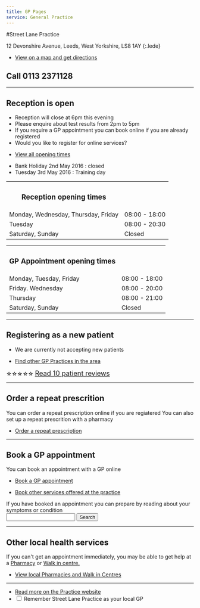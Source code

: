 ```yaml
---
title: GP Pages
service: General Practice
---
```


#Street Lane Practice

12 Devonshire Avenue, Leeds, West Yorkshire, LS8 1AY 
{:.lede}

<ul>
<li class="black"><a class="link" href="https://www.google.co.uk/maps/place/Devonshire+Ave,+Leeds,+West+Yorkshire+LS8+1AY/@53.8433464,-1.5154174,17z/data=!3m1!4b1!4m2!3m1!1s0x48795ba4c4865f53:0x88630d5f1ae46082">View on a map and get directions</a></li>
</ul>


<h2 class="phone">Call 0113 2371128</h2>
<hr>
<h2 class="subhead">Reception is open</h2>
<div class="notice-green" role="note" aria-label="Information">

  <ul>
   <li>Reception will close at 6pm this evening</li>
   <li>Please enquire about test results from 2pm to 5pm</li>
   <li>If you require a GP appointment you can book online if you are already registered</li>
   <li>Would you like to register for online services?</li>
  </ul>

</div>
 <div class="panel1-group" id="accordion">
  <div class="panel1 panel-default">
    <div class="panel1-heading">
      <div class="panel1-title">
        <ul>
        <li class="black"><a data-toggle="collapse" data-parent="#accordion" href="#collapse2">
        View all opening times</a></li></ul>
      </div>
    </div>
    <div id="collapse2" class="panel-collapse collapse">
      <div class="panel1-body">

  <ul class="notice-red-line" role="note" aria-label="Information">
   <li>Bank Holiday 2nd May 2016 : closed </li>
   <li>Tuesday 3rd May 2016 : Training day</li>
   
  </ul>
  <table>
  <tr>
    <th><h3>Reception opening times</h3></th>
    <th></th>
  </tr>
  <tr>
    <td>Monday, Wednesday, Thursday, Friday</td>
    <td>08:00 - 18:00</td>
  </tr>
  <tr>
    <td>Tuesday</td>
    <td>08:00 - 20:30</td>
  </tr>
  <tr>
    <td>Saturday, Sunday</td>
    <td>Closed</td>
  </tr>
  
</table>
  <table>
  <tr>
    <th><h3>GP Appointment opening times</h3></th>
    <th></th>
  </tr>
  <tr>
    <td>Monday, Tuesday, Friday</td>
    <td>08:00 - 18:00</td>
  </tr>
  <tr>
    <td>Friday. Wednesday</td>
    <td>08:00 - 20:00</td>
  </tr>
    <tr>
    <td>Thursday</td>
    <td>08:00 - 21:00</td>
  </tr>
  <tr>
    <td>Saturday, Sunday</td>
    <td>Closed</td>
  </tr>
  
</table>
  
 
</div>
    </div>
  </div>
 
</div>
<hr>
<h2 class="subhead">Registering as a new patient</h2>

<div class="notice-red">
<ul>
<li>We are currently not accepting new patients</li>
</ul>
</div>
<div class="callout link-box">
<ul>
<li class="black"><a class="link" href="http://localhost:4000/gp-pages/find-gp-practice.html">Find other GP Practices in the area</a></li>
</ul></div>
<div class="rating">
	<span><span>&#9734;<span>&#9734;<span>&#9734;<span>&#9734;<span>&#9734;</span></span></span></span></span> <a style="font-size:18px;" href="#">Read 10 patient reviews</a></span>
</div>

<hr>
<h2 class="subhead">Order a repeat prescrition</h2>
You can order a repeat prescription online if you are regiatered
You can also set up a repeat prescrition with a pharmacy
<div class="callout link-box">
<ul>
<li class="black"><a class="link" href="http://localhost:4000/gp-pages/repeat-prescrition.html">Order a repeat prescription</a></li>
</ul></div>
<hr>
<h2 class="subhead">Book a GP appointment</h2>
You can book an appointment with a GP online
<div class="callout link-box">
<ul>
<li class="black"><a class="link" href="http://localhost:4000/gp-pages/repeat-prescrition.html">Book a GP appointment</a></li>
</ul></div>
<ul>
<li class="black"><a class="link" href="#">Book other services offered at the practice</a></li>
</ul>
If you have booked an appointment you can prepare by reading about your symptoms or condition
<div class="search-box"><form class="search">
      <input type="text">
      <button type="submit">Search</button>
    </form></div>
<hr>
<h2 class="subhead">Other local health services</h2>
If you can't get an appointment immediately, you may be able to get help at a <a class="link" href="#">Pharmacy</a> or <a class="link" href="#">Walk in centre.</a>
<div class="callout link-box">
<ul>
<li class="black"><a class="link" href="#">View local Pharmacies and Walk in Centres</a></li>
</ul></div>
<hr>


  <ul>
  <li class="black"><a href="http://http://www.streetlanepractice.com/">Read more on the Practice website</a></li>
    <li><input type="checkbox"> Remember Street Lane Practice as your local GP</li>

  </ul>




